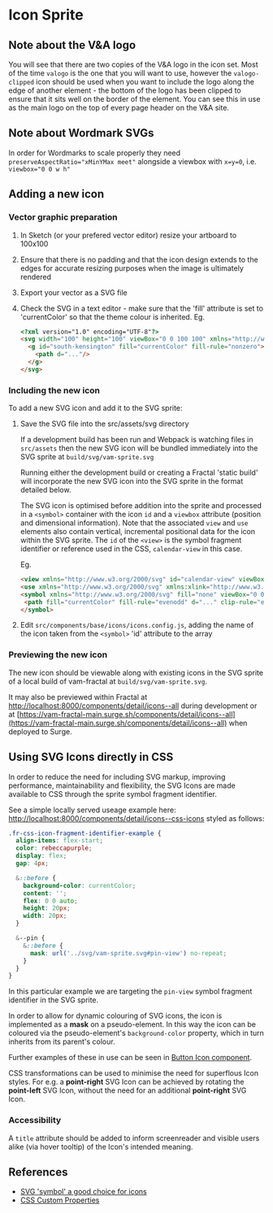 # Icon Sprite

## Note about the V&A logo
You will see that there are two copies of the V&A logo in the icon set. Most of the time `valogo` is the one that you will want to use, however the `valogo-clipped` icon should be used when you want to include the logo along the edge of another element - the bottom of the logo has been clipped to ensure that it sits well on the border of the element. You can see this in use as the main logo on the top of every page header on the V&A site.

## Note about Wordmark SVGs
In order for Wordmarks to scale properly they need `preserveAspectRatio="xMinYMax meet"` alongside a viewbox with `x=y=0`, i.e. `viewbox="0 0 w h"`

## Adding a new icon 
  ### Vector graphic preparation 
  1. In Sketch (or your prefered vector editor) resize your artboard to 100x100
  2. Ensure that there is no padding and that the icon design extends to the edges for accurate resizing purposes when the image is ultimately rendered
  3. Export your vector as a SVG file
  4. Check the SVG in a text editor - make sure that the 'fill' attribute is set to 'currentColor' so that the theme colour is inherited. Eg.

        ```html
        <?xml version="1.0" encoding="UTF-8"?>
        <svg width="100" height="100" viewBox="0 0 100 100" xmlns="http://www.w3.org/2000/svg">
          <g id="south-kensington" fill="currentColor" fill-rule="nonzero">
            <path d="..."/>
          </g>
        </svg>
        ```

  ### Including the new icon
  To add a new SVG icon and add it to the SVG sprite:

  1. Save the SVG file into the src/assets/svg directory
  
     If a development build has been run and Webpack is watching files in `src/assets` then the new SVG icon will be bundled immediately into the SVG sprite at `build/svg/vam-sprite.svg`

     Running either the development build or creating a Fractal 'static build' will incorporate the new SVG icon into the SVG sprite in the format detailed below. 

     The SVG icon is optimised before addition into the sprite and processed in a `<symbol>` container with the icon `id` and a `viewbox` attribute (position and dimensional information). Note that the associated `view` and `use` elements also contain vertical, incremental positional data for the icon within the SVG sprite. The `id` of the `<view>` is the symbol fragment identifier or reference used in the CSS, `calendar-view` in this case.
     
     Eg. 

     ```html
     <view xmlns="http://www.w3.org/2000/svg" id="calendar-view" viewBox="0 975 16 16"/>
     <use xmlns="http://www.w3.org/2000/svg" xmlns:xlink="http://www.w3.org/1999/xlink" xlink:href="#calendar" x="0" y="975" width="16" height="16"/>
     <symbol xmlns="http://www.w3.org/2000/svg" fill="none" viewBox="0 0 16 16" id="calendar">
      <path fill="currentColor" fill-rule="evenodd" d="..." clip-rule="evenodd"/>
     </symbol>
     ```

  
  2. Edit `src/components/base/icons/icons.config.js`, adding the name of the icon taken from the `<symbol>` 'id' attribute to the array

  ### Previewing the new icon
  The new icon should be viewable along with existing icons in the SVG sprite of a local build of vam-fractal at `build/svg/vam-sprite.svg`.

  It may also be previewed within Fractal at [http://localhost:8000/components/detail/icons--all](http://localhost:8000/components/detail/icons--all) during development or at [https://vam-fractal-main.surge.sh/components/detail/icons--all](https://vam-fractal-main.surge.sh/components/detail/icons--all) when deployed to Surge.

## Using SVG Icons directly in CSS
In order to reduce the need for including SVG markup, improving performance, maintainability and flexibility, the SVG Icons are made available to CSS through the sprite symbol fragment identifier.

See a simple locally served useage example here: [http://localhost:8000/components/detail/icons--css-icons](http://localhost:8000/components/detail/icons--css-icons) styled as follows:
```css
.fr-css-icon-fragment-identifier-example {
  align-items: flex-start;
  color: rebeccapurple;
  display: flex;
  gap: 4px;

  &::before {
    background-color: currentColor;
    content: '';
    flex: 0 0 auto;
    height: 20px;
    width: 20px;
  }

  &--pin {
    &::before {
      mask: url('../svg/vam-sprite.svg#pin-view') no-repeat;
    }
  }
}
```
In this particular example we are targeting the `pin-view` symbol fragment identifier in the SVG sprite.

In order to allow for dynamic colouring of SVG icons, the icon is implemented as a **mask** on a pseudo-element. In this way the icon can be coloured via the pseudo-element's `background-color` property, which in turn inherits from its parent's colour.

Further examples of these in use can be seen in [Button Icon component](/components/detail/button-icon).

CSS transformations can be used to minimise the need for superflous Icon styles. For e.g. a **point-right** SVG Icon can be achieved by rotating the **point-left** SVG Icon, without the need for an additional **point-right** SVG Icon.

  ### Accessibility
  A `title` attribute should be added to inform screenreader and visible users alike (via hover tooltip) of the Icon's intended meaning.

## References
- [SVG 'symbol' a good choice for icons](https://css-tricks.com/svg-symbol-good-choice-icons/)
- [CSS Custom Properties](https://developer.mozilla.org/en-US/docs/Web/CSS/Using_CSS_custom_properties)
